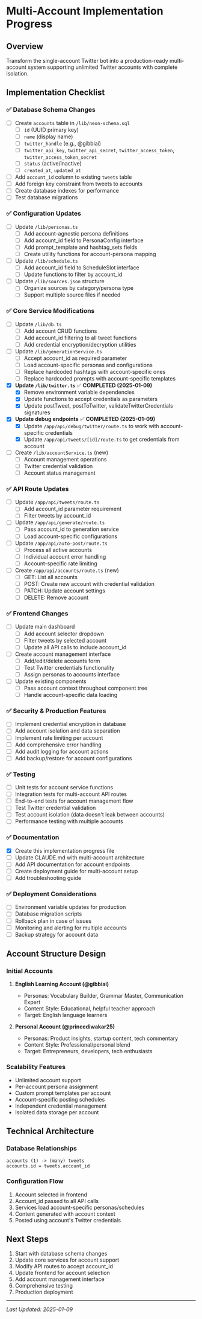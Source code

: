 # Multi-Account Implementation Progress

## Overview
Transform the single-account Twitter bot into a production-ready multi-account system supporting unlimited Twitter accounts with complete isolation.

## Implementation Checklist

### ✅ Database Schema Changes
- [ ] Create `accounts` table in `/lib/neon-schema.sql`
  - [ ] `id` (UUID primary key)
  - [ ] `name` (display name)
  - [ ] `twitter_handle` (e.g., @gibbiai)
  - [ ] `twitter_api_key`, `twitter_api_secret`, `twitter_access_token`, `twitter_access_token_secret`
  - [ ] `status` (active/inactive)
  - [ ] `created_at`, `updated_at`
- [ ] Add `account_id` column to existing `tweets` table
- [ ] Add foreign key constraint from tweets to accounts
- [ ] Create database indexes for performance
- [ ] Test database migrations

### ✅ Configuration Updates
- [ ] Update `/lib/personas.ts`
  - [ ] Add account-agnostic persona definitions
  - [ ] Add account_id field to PersonaConfig interface
  - [ ] Add prompt_template and hashtag_sets fields
  - [ ] Create utility functions for account-persona mapping
- [ ] Update `/lib/schedule.ts`
  - [ ] Add account_id field to ScheduleSlot interface
  - [ ] Update functions to filter by account_id
- [ ] Update `/lib/sources.json` structure
  - [ ] Organize sources by category/persona type
  - [ ] Support multiple source files if needed

### ✅ Core Service Modifications
- [ ] Update `/lib/db.ts`
  - [ ] Add account CRUD functions
  - [ ] Add account_id filtering to all tweet functions
  - [ ] Add credential encryption/decryption utilities
- [ ] Update `/lib/generationService.ts`
  - [ ] Accept account_id as required parameter
  - [ ] Load account-specific personas and configurations
  - [ ] Replace hardcoded hashtags with account-specific ones
  - [ ] Replace hardcoded prompts with account-specific templates
- [x] **Update `/lib/twitter.ts`** ✅ **COMPLETED (2025-01-09)**
  - [x] Remove environment variable dependencies
  - [x] Update functions to accept credentials as parameters
  - [x] Update postTweet, postToTwitter, validateTwitterCredentials signatures
- [x] **Update debug endpoints** ✅ **COMPLETED (2025-01-09)**
  - [x] Update `/app/api/debug/twitter/route.ts` to work with account-specific credentials
  - [x] Update `/app/api/tweets/[id]/route.ts` to get credentials from account
- [ ] Create `/lib/accountService.ts` (new)
  - [ ] Account management operations
  - [ ] Twitter credential validation
  - [ ] Account status management

### ✅ API Route Updates
- [ ] Update `/app/api/tweets/route.ts`
  - [ ] Add account_id parameter requirement
  - [ ] Filter tweets by account_id
- [ ] Update `/app/api/generate/route.ts`
  - [ ] Pass account_id to generation service
  - [ ] Load account-specific configurations
- [ ] Update `/app/api/auto-post/route.ts`
  - [ ] Process all active accounts
  - [ ] Individual account error handling
  - [ ] Account-specific rate limiting
- [ ] Create `/app/api/accounts/route.ts` (new)
  - [ ] GET: List all accounts
  - [ ] POST: Create new account with credential validation
  - [ ] PATCH: Update account settings
  - [ ] DELETE: Remove account

### ✅ Frontend Changes
- [ ] Update main dashboard
  - [ ] Add account selector dropdown
  - [ ] Filter tweets by selected account
  - [ ] Update all API calls to include account_id
- [ ] Create account management interface
  - [ ] Add/edit/delete accounts form
  - [ ] Test Twitter credentials functionality
  - [ ] Assign personas to accounts interface
- [ ] Update existing components
  - [ ] Pass account context throughout component tree
  - [ ] Handle account-specific data loading

### ✅ Security & Production Features
- [ ] Implement credential encryption in database
- [ ] Add account isolation and data separation
- [ ] Implement rate limiting per account
- [ ] Add comprehensive error handling
- [ ] Add audit logging for account actions
- [ ] Add backup/restore for account configurations

### ✅ Testing
- [ ] Unit tests for account service functions
- [ ] Integration tests for multi-account API routes
- [ ] End-to-end tests for account management flow
- [ ] Test Twitter credential validation
- [ ] Test account isolation (data doesn't leak between accounts)
- [ ] Performance testing with multiple accounts

### ✅ Documentation
- [x] Create this implementation progress file
- [ ] Update CLAUDE.md with multi-account architecture
- [ ] Add API documentation for account endpoints
- [ ] Create deployment guide for multi-account setup
- [ ] Add troubleshooting guide

### ✅ Deployment Considerations
- [ ] Environment variable updates for production
- [ ] Database migration scripts
- [ ] Rollback plan in case of issues
- [ ] Monitoring and alerting for multiple accounts
- [ ] Backup strategy for account data

## Account Structure Design

### Initial Accounts
1. **English Learning Account (@gibbiai)**
   - Personas: Vocabulary Builder, Grammar Master, Communication Expert
   - Content Style: Educational, helpful teacher approach
   - Target: English language learners

2. **Personal Account (@princediwakar25)**
   - Personas: Product insights, startup content, tech commentary
   - Content Style: Professional/personal blend
   - Target: Entrepreneurs, developers, tech enthusiasts

### Scalability Features
- Unlimited account support
- Per-account persona assignment
- Custom prompt templates per account
- Account-specific posting schedules
- Independent credential management
- Isolated data storage per account

## Technical Architecture

### Database Relationships
```
accounts (1) -> (many) tweets
accounts.id = tweets.account_id
```

### Configuration Flow
1. Account selected in frontend
2. Account_id passed to all API calls
3. Services load account-specific personas/schedules
4. Content generated with account context
5. Posted using account's Twitter credentials

## Next Steps
1. Start with database schema changes
2. Update core services for account support
3. Modify API routes to accept account_id
4. Update frontend for account selection
5. Add account management interface
6. Comprehensive testing
7. Production deployment

---
*Last Updated: 2025-01-09*